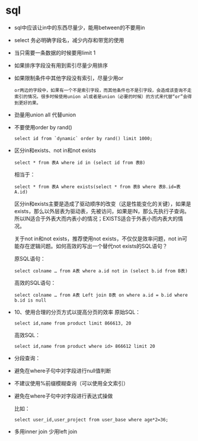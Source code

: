# sql
- sql中应该让in中的东西尽量少，能用between的不要用in
- select 务必明确字段名，减少内存和带宽的使用
- 当只需要一条数据的时候要用limit 1
- 如果排序字段没有用到索引尽量少用排序
- 如果限制条件中其他字段没有索引，尽量少用or
     ```
     or两边的字段中，如果有一个不是索引字段，而其他条件也不是引字段，会造成该查询不走索引的情况。很多时候使用union al或者是union（必要的时候）的方式来代替“or”会得到更好的果。
     ```
- 劲量用union all 代替union
- 不要使用order  by rand()
  ```
  select id from `dynamic` order by rand() limit 1000;
  ```
- 区分in和exists、not in和not exists
  ```
  select * from 表A where id in (select id from 表B)
  ```
    相当于：
    ```
    select * from 表A where exists(select * from 表B where 表B.id=表A.id)
    ```
    区分in和exists主要是造成了驱动顺序的改变（这是性能变化的关键），如果是exists，那么以外层表为驱动表，先被访问，如果是IN，那么先执行子查询。所以IN适合于外表大而内表小的情况；EXISTS适合于外表小而内表大的情况。

    关于not in和not exists，推荐使用not exists，不仅仅是效率问题，not in可能存在逻辑问题。如何高效的写出一个替代not exists的SQL语句？

    原SQL语句：
    ```
    select colname … from A表 where a.id not in (select b.id from B表)
    ```
    高效的SQL语句：
    ```
    select colname … from A表 Left join B表 on where a.id = b.id where b.id is null
    ```
- 10、使用合理的分页方式以提高分页的效率
  原始SQL：
  ```
  select id,name from product limit 866613, 20
  ```
  高效SQL：
  ```
  select id,name from product where id> 866612 limit 20
  ```
- 分段查询：
- 避免在where子句中对字段进行null值判断
- 不建议使用%前缀模糊查询（可以使用全文索引）
- 避免在where子句中对字段进行表达式操做

    比如：
    ```
    select user_id,user_project from user_base where age*2=36;
    ```
- 多用inner join 少用left join



